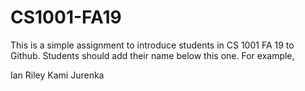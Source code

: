 # CS1001-FA19
This is a simple assignment to introduce students in CS 1001 FA 19 to Github.
Students should add their name below this one. For example,

Ian Riley
Kami Jurenka
